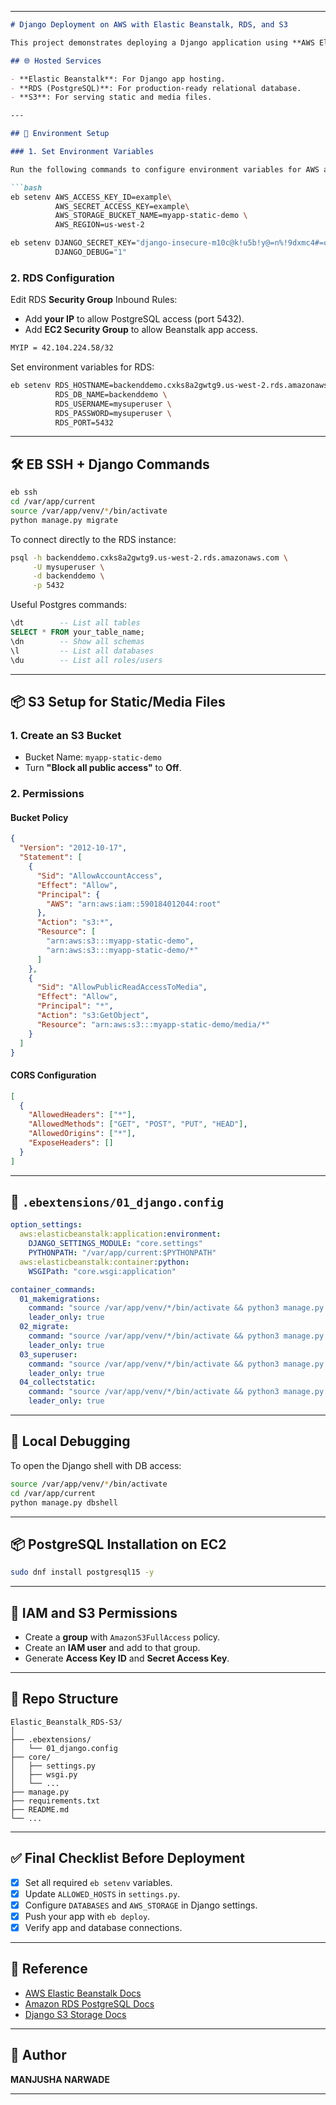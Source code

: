 

---

```markdown
# Django Deployment on AWS with Elastic Beanstalk, RDS, and S3

This project demonstrates deploying a Django application using **AWS Elastic Beanstalk**, **Amazon RDS** for PostgreSQL, and **Amazon S3** for static and media files.

## 🌐 Hosted Services

- **Elastic Beanstalk**: For Django app hosting.
- **RDS (PostgreSQL)**: For production-ready relational database.
- **S3**: For serving static and media files.

---

## 🔧 Environment Setup

### 1. Set Environment Variables

Run the following commands to configure environment variables for AWS and Django:

```bash
eb setenv AWS_ACCESS_KEY_ID=example\
          AWS_SECRET_ACCESS_KEY=example\
          AWS_STORAGE_BUCKET_NAME=myapp-static-demo \
          AWS_REGION=us-west-2

eb setenv DJANGO_SECRET_KEY="django-insecure-m10c@k!u5b!y@=n%!9dxmc4#=q)q$)tdu$6$&w#1p_y107=2c_" \
          DJANGO_DEBUG="1"
```

### 2. RDS Configuration

Edit RDS **Security Group** Inbound Rules:

- Add **your IP** to allow PostgreSQL access (port 5432).
- Add **EC2 Security Group** to allow Beanstalk app access.

```bash
MYIP = 42.104.224.58/32
```

Set environment variables for RDS:

```bash
eb setenv RDS_HOSTNAME=backenddemo.cxks8a2gwtg9.us-west-2.rds.amazonaws.com \
          RDS_DB_NAME=backenddemo \
          RDS_USERNAME=mysuperuser \
          RDS_PASSWORD=mysuperuser \
          RDS_PORT=5432
```

---

## 🛠️ EB SSH + Django Commands

```bash
eb ssh
cd /var/app/current
source /var/app/venv/*/bin/activate
python manage.py migrate
```

To connect directly to the RDS instance:

```bash
psql -h backenddemo.cxks8a2gwtg9.us-west-2.rds.amazonaws.com \
     -U mysuperuser \
     -d backenddemo \
     -p 5432
```

Useful Postgres commands:

```sql
\dt        -- List all tables
SELECT * FROM your_table_name;
\dn        -- Show all schemas
\l         -- List all databases
\du        -- List all roles/users
```

---

## 📦 S3 Setup for Static/Media Files

### 1. Create an S3 Bucket

- Bucket Name: `myapp-static-demo`
- Turn **"Block all public access"** to **Off**.

### 2. Permissions

#### Bucket Policy

```json
{
  "Version": "2012-10-17",
  "Statement": [
    {
      "Sid": "AllowAccountAccess",
      "Effect": "Allow",
      "Principal": {
        "AWS": "arn:aws:iam::590184012044:root"
      },
      "Action": "s3:*",
      "Resource": [
        "arn:aws:s3:::myapp-static-demo",
        "arn:aws:s3:::myapp-static-demo/*"
      ]
    },
    {
      "Sid": "AllowPublicReadAccessToMedia",
      "Effect": "Allow",
      "Principal": "*",
      "Action": "s3:GetObject",
      "Resource": "arn:aws:s3:::myapp-static-demo/media/*"
    }
  ]
}
```

#### CORS Configuration

```json
[
  {
    "AllowedHeaders": ["*"],
    "AllowedMethods": ["GET", "POST", "PUT", "HEAD"],
    "AllowedOrigins": ["*"],
    "ExposeHeaders": []
  }
]
```

---

## 📂 `.ebextensions/01_django.config`

```yaml
option_settings:
  aws:elasticbeanstalk:application:environment:
    DJANGO_SETTINGS_MODULE: "core.settings"
    PYTHONPATH: "/var/app/current:$PYTHONPATH"
  aws:elasticbeanstalk:container:python:
    WSGIPath: "core.wsgi:application"

container_commands:
  01_makemigrations:
    command: "source /var/app/venv/*/bin/activate && python3 manage.py makemigrations --noinput"
    leader_only: true
  02_migrate:
    command: "source /var/app/venv/*/bin/activate && python3 manage.py migrate --noinput"
    leader_only: true
  03_superuser:
    command: "source /var/app/venv/*/bin/activate && python3 manage.py createsu"
    leader_only: true
  04_collectstatic:
    command: "source /var/app/venv/*/bin/activate && python3 manage.py collectstatic --noinput"
    leader_only: true
```

---

## 🧪 Local Debugging

To open the Django shell with DB access:

```bash
source /var/app/venv/*/bin/activate
cd /var/app/current
python manage.py dbshell
```

---

## 📦 PostgreSQL Installation on EC2

```bash
sudo dnf install postgresql15 -y
```

---

## 🔐 IAM and S3 Permissions

- Create a **group** with `AmazonS3FullAccess` policy.
- Create an **IAM user** and add to that group.
- Generate **Access Key ID** and **Secret Access Key**.

---

## 📁 Repo Structure

```
Elastic_Beanstalk_RDS-S3/
│
├── .ebextensions/
│   └── 01_django.config
├── core/
│   ├── settings.py
│   ├── wsgi.py
│   └── ...
├── manage.py
├── requirements.txt
├── README.md
└── ...
```

---

## ✅ Final Checklist Before Deployment

- [x] Set all required `eb setenv` variables.
- [x] Update `ALLOWED_HOSTS` in `settings.py`.
- [x] Configure `DATABASES` and `AWS_STORAGE` in Django settings.
- [x] Push your app with `eb deploy`.
- [x] Verify app and database connections.

---

## 📎 Reference

- [AWS Elastic Beanstalk Docs](https://docs.aws.amazon.com/elasticbeanstalk/)
- [Amazon RDS PostgreSQL Docs](https://docs.aws.amazon.com/AmazonRDS/latest/UserGuide/CHAP_PostgreSQL.html)
- [Django S3 Storage Docs](https://django-storages.readthedocs.io/en/latest/backends/amazon-S3.html)

---

## 🙌 Author

**MANJUSHA NARWADE**  


---

```

